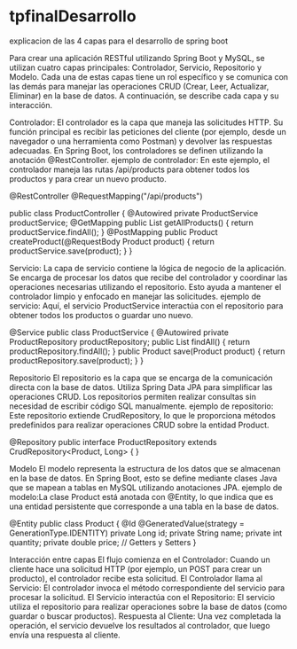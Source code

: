 # tpfinalDesarrollo
explicacion de las 4 capas para el desarrollo de spring boot

Para crear una aplicación RESTful utilizando Spring Boot y MySQL, se utilizan cuatro capas principales: Controlador, Servicio, Repositorio y Modelo. Cada una de estas capas tiene un rol específico y se comunica con las demás para manejar las operaciones CRUD (Crear, Leer, Actualizar, Eliminar) en la base de datos. A continuación, se describe cada capa y su interacción.

Controlador:
El controlador es la capa que maneja las solicitudes HTTP. Su función principal es recibir las peticiones del cliente (por ejemplo, desde un navegador o una herramienta como Postman) y devolver las respuestas adecuadas. En Spring Boot, los controladores se definen utilizando la anotación @RestController.
ejemplo de controlador: En este ejemplo, el controlador maneja las rutas /api/products para obtener todos los productos y para crear un nuevo producto.

@RestController
@RequestMapping("/api/products")

public class ProductController {
    @Autowired
    private ProductService productService;
    @GetMapping
    public List<Product> getAllProducts() {
        return productService.findAll();
    }
    @PostMapping
    public Product createProduct(@RequestBody Product product) {
        return productService.save(product);
    }
}


Servicio: 
La capa de servicio contiene la lógica de negocio de la aplicación. Se encarga de procesar los datos que recibe del controlador y coordinar las operaciones necesarias utilizando el repositorio. Esto ayuda a mantener el controlador limpio y enfocado en manejar las solicitudes.
ejemplo de servicio: Aquí, el servicio ProductService interactúa con el repositorio para obtener todos los productos o guardar uno nuevo.


@Service
public class ProductService {
    @Autowired
    private ProductRepository productRepository;
    public List<Product> findAll() {
        return productRepository.findAll();
    }
    public Product save(Product product) {
        return productRepository.save(product);
    }
}


Repositorio
El repositorio es la capa que se encarga de la comunicación directa con la base de datos. Utiliza Spring Data JPA para simplificar las operaciones CRUD. Los repositorios permiten realizar consultas sin necesidad de escribir código SQL manualmente.
ejemplo de repositorio: Este repositorio extiende CrudRepository, lo que le proporciona métodos predefinidos para realizar operaciones CRUD sobre la entidad Product.


@Repository
public interface ProductRepository extends CrudRepository<Product, Long> {
}


Modelo
El modelo representa la estructura de los datos que se almacenan en la base de datos. En Spring Boot, esto se define mediante clases Java que se mapean a tablas en MySQL utilizando anotaciones JPA.
ejemplo de modelo:La clase Product está anotada con @Entity, lo que indica que es una entidad persistente que corresponde a una tabla en la base de datos.


@Entity
public class Product {
    @Id
    @GeneratedValue(strategy = GenerationType.IDENTITY)
    private Long id;
    private String name;
    private int quantity;
    private double price;
    // Getters y Setters
}



Interacción entre capas
El flujo comienza en el Controlador: Cuando un cliente hace una solicitud HTTP (por ejemplo, un POST para crear un producto), el controlador recibe esta solicitud.
El Controlador llama al Servicio: El controlador invoca el método correspondiente del servicio para procesar la solicitud.
El Servicio interactúa con el Repositorio: El servicio utiliza el repositorio para realizar operaciones sobre la base de datos (como guardar o buscar productos).
Respuesta al Cliente: Una vez completada la operación, el servicio devuelve los resultados al controlador, que luego envía una respuesta al cliente.
